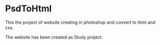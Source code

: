 # PsdToHtml

This the project of website creating in photoshop and convert to html and css.

The website has been created as Study project.

